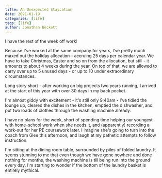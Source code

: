 ```yaml
---
title: An Unexpected Staycation
date: 2021-01-19
categories: [life]
tags: [life]
author: Jonathan Beckett
---
```


I have the rest of the week off work!

Because I've worked at the same company for years, I've pretty much maxed out the holiday allocation - accruing 25 days per calendar year. We have to take Christmas, Easter and so on from the allocation, but still - it amounts to about 4 weeks during the year. On top of that, we are allowed to carry over up to 5 unused days - or up to 10 under extraordinary circumstances.

Long story short - after working on big projects two years running, I arrived at the start of this year with over 30 days in my back pocket.

I'm almost giddy with excitement - it's still only 9:40am - I've tidied the lounge up, cleared the dishes in the kitchen, emptied the dishwasher, and put two loads of clothes through the washing machine already.

I have no plans for the week, short of spending time helping our youngest with home-school work when she needs it, and (apparently) recording a work-out for her PE coursework later. I imagine she's going to turn into the coach from Glee this afternoon, and laugh at my pathetic attempts to follow instruction.

I'm sitting at the dining room table, surrounded by piles of folded laundry. It seems stunning to me that even though we have gone nowhere and done nothing for months, the washing machine is till being run into the ground every day. I'm starting to wonder if the bottom of the laundry basket is entirely mythical.